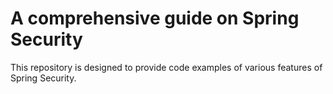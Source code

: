 # A comprehensive guide on Spring Security

This repository is designed to provide code examples of various features of Spring Security.

